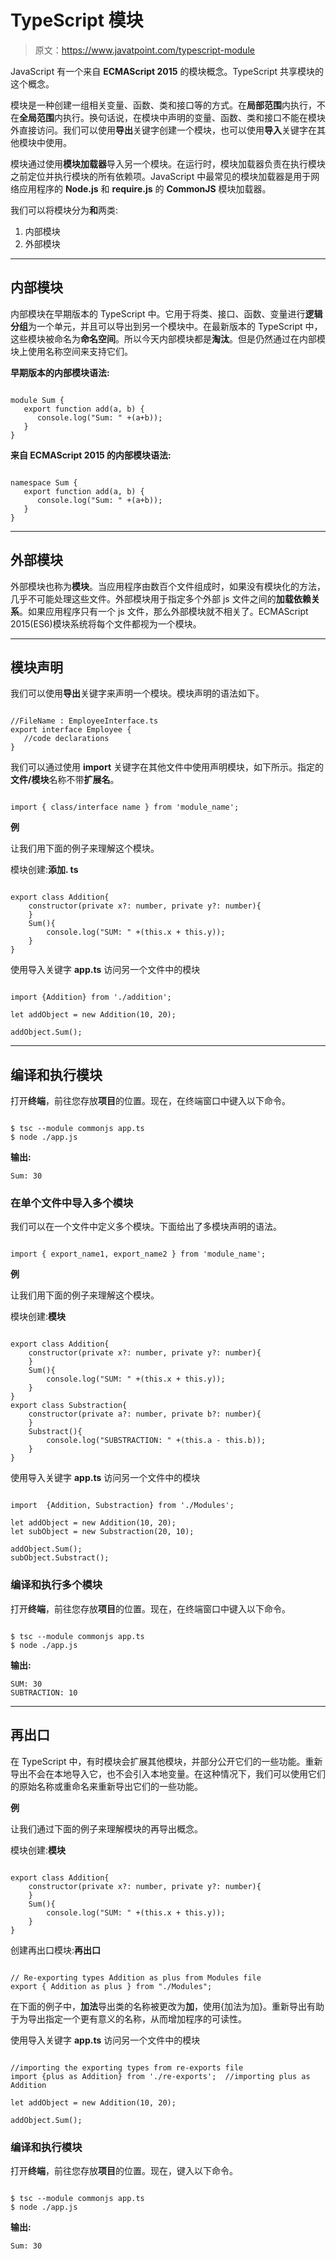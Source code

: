 # TypeScript 模块

> 原文：<https://www.javatpoint.com/typescript-module>

JavaScript 有一个来自 **ECMAScript 2015** 的模块概念。TypeScript 共享模块的这个概念。

模块是一种创建一组相关变量、函数、类和接口等的方式。在**局部范围**内执行，不在**全局范围**内执行。换句话说，在模块中声明的变量、函数、类和接口不能在模块外直接访问。我们可以使用**导出**关键字创建一个模块，也可以使用**导入**关键字在其他模块中使用。

模块通过使用**模块加载器**导入另一个模块。在运行时，模块加载器负责在执行模块之前定位并执行模块的所有依赖项。JavaScript 中最常见的模块加载器是用于网络应用程序的 **Node.js** 和 **require.js** 的 **CommonJS** 模块加载器。

我们可以将模块分为**和**两类:

1.  内部模块
2.  外部模块

* * *

## 内部模块

内部模块在早期版本的 TypeScript 中。它用于将类、接口、函数、变量进行**逻辑分组**为一个单元，并且可以导出到另一个模块中。在最新版本的 TypeScript 中，这些模块被命名为**命名空间**。所以今天内部模块都是**淘汰**。但是仍然通过在内部模块上使用名称空间来支持它们。

**早期版本的内部模块语法:**

```

module Sum { 
   export function add(a, b) {  
      console.log("Sum: " +(a+b)); 
   } 
}

```

**来自 ECMAScript 2015 的内部模块语法:**

```

namespace Sum { 
   export function add(a, b) { 
      console.log("Sum: " +(a+b));
   } 
}

```

* * *

## 外部模块

外部模块也称为**模块**。当应用程序由数百个文件组成时，如果没有模块化的方法，几乎不可能处理这些文件。外部模块用于指定多个外部 js 文件之间的**加载依赖关系**。如果应用程序只有一个 js 文件，那么外部模块就不相关了。ECMAScript 2015(ES6)模块系统将每个文件都视为一个模块。

* * *

## 模块声明

我们可以使用**导出**关键字来声明一个模块。模块声明的语法如下。

```

//FileName : EmployeeInterface.ts 
export interface Employee { 
   //code declarations 
}

```

我们可以通过使用 **import** 关键字在其他文件中使用声明模块，如下所示。指定的**文件/模块**名称不带**扩展名**。

```

import { class/interface name } from 'module_name';

```

**例**

让我们用下面的例子来理解这个模块。

模块创建:**添加. ts**

```

export class Addition{
    constructor(private x?: number, private y?: number){
    }
    Sum(){
        console.log("SUM: " +(this.x + this.y));
    }
}

```

使用导入关键字 **app.ts** 访问另一个文件中的模块

```

import {Addition} from './addition';

let addObject = new Addition(10, 20); 

addObject.Sum();

```

* * *

## 编译和执行模块

打开**终端**，前往您存放**项目**的位置。现在，在终端窗口中键入以下命令。

```

$ tsc --module commonjs app.ts
$ node ./app.js

```

**输出:**

```
Sum: 30

```

### 在单个文件中导入多个模块

我们可以在一个文件中定义多个模块。下面给出了多模块声明的语法。

```

import { export_name1, export_name2 } from 'module_name';

```

**例**

让我们用下面的例子来理解这个模块。

模块创建:**模块**

```

export class Addition{
    constructor(private x?: number, private y?: number){
    }
    Sum(){
        console.log("SUM: " +(this.x + this.y));
    }
}
export class Substraction{
    constructor(private a?: number, private b?: number){
    }
    Substract(){
        console.log("SUBSTRACTION: " +(this.a - this.b));
    }
}

```

使用导入关键字 **app.ts** 访问另一个文件中的模块

```

import  {Addition, Substraction} from './Modules';

let addObject = new Addition(10, 20); 
let subObject = new Substraction(20, 10);

addObject.Sum();
subObject.Substract();

```

### 编译和执行多个模块

打开**终端**，前往您存放**项目**的位置。现在，在终端窗口中键入以下命令。

```

$ tsc --module commonjs app.ts
$ node ./app.js

```

**输出:**

```
SUM: 30
SUBTRACTION: 10

```

* * *

## 再出口

在 TypeScript 中，有时模块会扩展其他模块，并部分公开它们的一些功能。重新导出不会在本地导入它，也不会引入本地变量。在这种情况下，我们可以使用它们的原始名称或重命名来重新导出它们的一些功能。

**例**

让我们通过下面的例子来理解模块的再导出概念。

模块创建:**模块**

```

export class Addition{
    constructor(private x?: number, private y?: number){
    }
    Sum(){
        console.log("SUM: " +(this.x + this.y));
    }
}

```

创建再出口模块:**再出口**

```

// Re-exporting types Addition as plus from Modules file
export { Addition as plus } from "./Modules";

```

在下面的例子中，**加法**导出类的名称被更改为**加**，使用{加法为加}。重新导出有助于为导出指定一个更有意义的名称，从而增加程序的可读性。

使用导入关键字 **app.ts** 访问另一个文件中的模块

```

//importing the exporting types from re-exports file
import {plus as Addition} from './re-exports';  //importing plus as Addition

let addObject = new Addition(10, 20); 

addObject.Sum();

```

### 编译和执行模块

打开**终端**，前往您存放**项目**的位置。现在，键入以下命令。

```

$ tsc --module commonjs app.ts
$ node ./app.js

```

**输出:**

```
Sum: 30

```